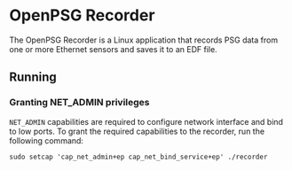 # OpenPSG Recorder

The OpenPSG Recorder is a Linux application that records PSG data from one or
more Ethernet sensors and saves it to an EDF file.

## Running

### Granting NET_ADMIN privileges

`NET_ADMIN` capabilities are required to configure network interface and bind
to low ports. To grant the required capabilities to the recorder, run the
following command:

```shell
sudo setcap 'cap_net_admin+ep cap_net_bind_service+ep' ./recorder
```